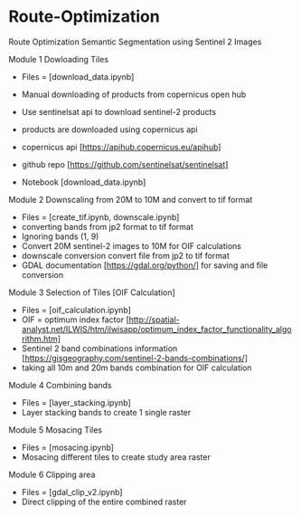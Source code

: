 # Route-Optimization
Route Optimization Semantic Segmentation using Sentinel 2 Images 

Module 1 Dowloading Tiles
- Files = [download_data.ipynb]
- Manual downloading of products from copernicus open hub
- Use sentinelsat api to download sentinel-2 products
- products are downloaded using copernicus api
- copernicus api [https://apihub.copernicus.eu/apihub]
- github repo [https://github.com/sentinelsat/sentinelsat]

- Notebook [download_data.ipynb]

Module 2 Downscaling from 20M to 10M and convert to tif format
- Files = [create_tif.ipynb, downscale.ipynb]
- converting bands from jp2 format to tif format
- Ignoring bands (1, 9)
- Convert 20M sentinel-2 images to 10M for OIF calculations 
- downscale conversion convert file from jp2 to tif format
- GDAL documentation [https://gdal.org/python/] for saving and file conversion

Module 3 Selection of Tiles [OIF Calculation]
- Files = [oif_calculation.ipynb]
- OIF = optimum index factor [http://spatial-analyst.net/ILWIS/htm/ilwisapp/optimum_index_factor_functionality_algorithm.htm]
- Sentinel 2 band combinations information [https://gisgeography.com/sentinel-2-bands-combinations/]
- taking all 10m and 20m bands combination for OIF calculation

Module 4 Combining bands
- Files = [layer_stacking.ipynb]
- Layer stacking bands to create 1 single raster

Module 5 Mosacing Tiles
- Files = [mosacing.ipynb]
- Mosacing different tiles to create study area raster

Module 6 Clipping area
- Files = [gdal_clip_v2.ipynb]
- Direct clipping of the entire combined raster
